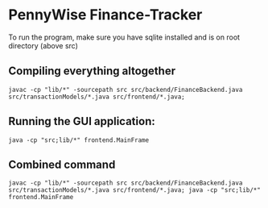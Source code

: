 # PennyWise Finance-Tracker

To run the program, make sure you have sqlite installed and is on root directory (above src)

## Compiling everything altogether
```javac -cp "lib/*" -sourcepath src src/backend/FinanceBackend.java src/transactionModels/*.java src/frontend/*.java; ```

## Running the GUI application:
```java -cp "src;lib/*" frontend.MainFrame```

## Combined command
```javac -cp "lib/*" -sourcepath src src/backend/FinanceBackend.java src/transactionModels/*.java src/frontend/*.java; java -cp "src;lib/*" frontend.MainFrame```


